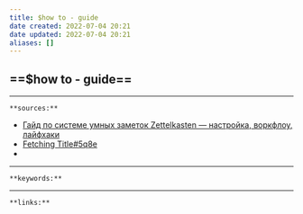 ```yaml
---
title: $how to - guide
date created: 2022-07-04 20:21
date updated: 2022-07-04 20:21
aliases: []
---
```


## ==$how to - guide==





---
`**sources:**`

- [Гайд по системе умных заметок Zettelkasten — настройка, воркфлоу, лайфхаки](https://netpeak.net/ru/blog/vtoroy-mozg-gayd-po-sisteme-umnykh-zametok-zettelkasten-vtoraya-chast/)
- [Fetching Title#5q8e](https://habr.com/en/post/508672/)
- 

---
`**keywords:**`

---
`**links:**`


